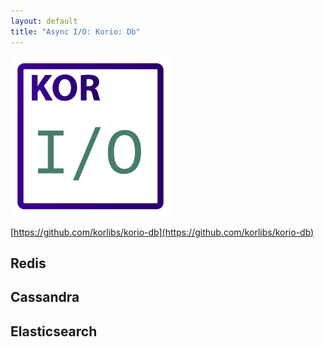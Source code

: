 ```yaml
---
layout: default
title: "Async I/O: Korio: Db"
---
```


<img src="/i/logos/korio.svg" width="256" height="256" />

[https://github.com/korlibs/korio-db](https://github.com/korlibs/korio-db)

## Redis

## Cassandra

## Elasticsearch